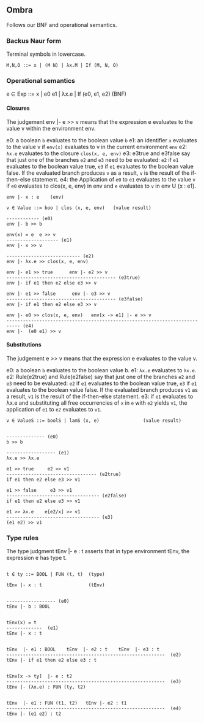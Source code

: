 ## Ombra

Follows our BNF and operational semantics.

### Backus Naur form

Terminal symbols in lowercase.

```
M,N,O ::= x | (M N) | λx.M | If (M, N, O)
```

### Operational semantics

e ∈ Exp ::= x | e0 e1 | λx.e | If (e0, e1, e2)    (BNF)

#### Closures

The judgement env |- e >> v means that the expression e evaluates to the value v within the environment env.

e0: a boolean `b` evaluates to the boolean value `b`
e1: an identifier `x` evaluates to the value v if `env(x)` evaluates to v in the current environment `env`
e2: `λx.e` evaluates to the closure `clos(x, e, env)`
e3: e3true and e3false say that just one of the branches `e2` and `e3` need to be evaluated: `e2` if `e1` evaluates to the boolean value true, `e3` if `e1` evaluates to the boolean value false. If the evaluated branch produces `v` as a result, `v` is the result of the if-then-else statement.
e4: the Application of  `e0` to `e1` evaluates to the value `v` if
`e0` evaluates to clos(x, e, env) in env and `e` evaluates to `v` in env U {x : e1}.

```
env |- x : e    (env)

v ∈ Value ::= boo | clos (x, e, env)   (value result)

------------ (e0)
env |- b >> b

env(x) = e  e >> v
------------------- (e1)
env |- x >> v

--------------------------- (e2)
env |- λx.e >> clos(x, e, env)

env |- e1 >> true      env |- e2 >> v
---------------------------------------- (e3true)
env |- if e1 then e2 else e3 >> v 

env |- e1 >> false      env |- e3 >> v
---------------------------------------- (e3false)
env |- if e1 then e2 else e3 >> v 

env |- e0 >> clos(x, e, env)   env[x -> e1] |- e >> v
--------------------------------------------------------------------------- (e4)
env |-  (e0 e1) >> v
```

#### Substitutions

The judgement  e >> v means that the expression e evaluates to the value v. 

e0: a boolean `b` evaluates to the boolean value b.
e1: `λx.e` evaluates to `λx.e`.
e2: Rule(e2true) and Rule(e2false) say that just one of the branches `e2` and `e3` need to be evaluated: `e2` if `e1` evaluates to the boolean value true, `e3` if `e1` evaluates to the boolean value false. If the evaluated branch produces `v1` as a result, `v1` is the result of the if-then-else statement.
e3: if `e1` evaluates to  λx.e  and substituting all free occurrencies of 
`x` in `e` with `e2` yields `v1`, the application of `e1` to `e2` 
evaluates to `v1`.

```
v ∈ ValueS ::= boolS | lamS (x, e)                (value result)


-------------- (e0)
b >> b

------------------ (e1)
λx.e >> λx.e

e1 >> true     e2 >> v1
--------------------------------- (e2true)
if e1 then e2 else e3 >> v1 

e1 >> false     e3 >> v1
---------------------------------- (e2false)
if e1 then e2 else e3 >> v1

e1 >> λx.e    e[e2/x] >> v1
---------------------------------- (e3)                        
(e1 e2) >> v1
```

### Type rules

The type judgment tEnv |- e : t asserts that in type environment tEnv, the expression e has type t.

```

t ∈ ty ::= BOOL | FUN (t, t)  (type)

tEnv |- x : t                 (tEnv)


------------------ (e0)
tEnv |- b : BOOL


tEnv(x) = t
-------------  (e1)
tEnv |- x : t


tEnv  |- e1 : BOOL    tEnv  |- e2 : t    tEnv  |- e3 : t 
----------------------------------------------------------  (e2)
tEnv |- if e1 then e2 else e3 : t


tEnv[x -> ty]  |- e : t2  
----------------------------------------------------------  (e3)
tEnv |- (λx.e) : FUN (ty, t2)


tEnv  |- e1 : FUN (t1, t2)   tEnv |- e2 : t1   
----------------------------------------------------------  (e4)
tEnv |- (e1 e2) : t2




```
